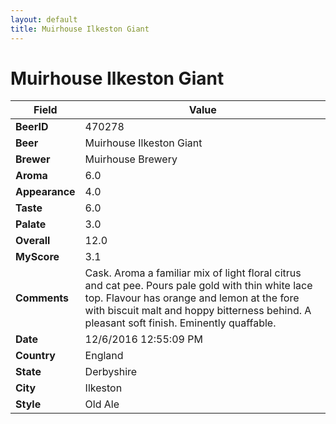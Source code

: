 ```yaml
---
layout: default
title: Muirhouse Ilkeston Giant
---
```


# Muirhouse Ilkeston Giant

| Field         | Value     |
|---------------|-----------|
| **BeerID** | 470278 |
| **Beer** | Muirhouse Ilkeston Giant |
| **Brewer** | Muirhouse Brewery |
| **Aroma** | 6.0 |
| **Appearance** | 4.0 |
| **Taste** | 6.0 |
| **Palate** | 3.0 |
| **Overall** | 12.0 |
| **MyScore** | 3.1 |
| **Comments** | Cask. Aroma a familiar mix of light floral citrus and cat pee. Pours pale gold with thin white lace top. Flavour has orange and lemon at the fore with biscuit malt and hoppy bitterness behind. A pleasant soft finish. Eminently quaffable. |
| **Date** | 12/6/2016 12:55:09 PM |
| **Country** | England |
| **State** | Derbyshire |
| **City** | Ilkeston |
| **Style** | Old Ale |
